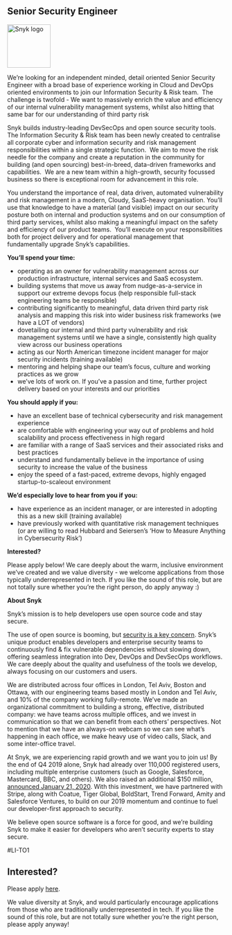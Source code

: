 Senior Security Engineer
---

<img src="https://res.cloudinary.com/snyk/image/upload/v1537345894/press-kit/brand/logo-black.png" width="100" alt="Snyk logo" />

<p><span style="font-weight: 400;">We’re looking for an independent minded, detail oriented Senior Security Engineer with a broad base of experience working in Cloud and DevOps oriented environments to join our Information Security &amp; Risk team.&nbsp; The challenge is twofold - We want to massively enrich the value and efficiency of our internal vulnerability management systems, whilst also hitting that same bar for our understanding of third party risk</span></p>
<p><span style="font-weight: 400;">Snyk builds industry-leading DevSecOps and open source security tools.&nbsp; The Information Security &amp; Risk team has been newly created to centralise all corporate cyber and information security and risk management responsibilities within a single strategic function.&nbsp; We aim to move the risk needle for the company and create a reputation in the community for building (and open sourcing) best-in-breed, data-driven frameworks and capabilities.&nbsp; We are a new team within a high-growth, security focussed business so there is exceptional room for advancement in this role.</span></p>
<p><span style="font-weight: 400;">You understand the importance of real, data driven, automated vulnerability and risk management in a modern, Cloudy, SaaS-heavy organisation. You’ll use that knowledge to have a material (and visible) impact on our security posture both on internal and production systems and on our consumption of third party services, whilst also making a meaningful impact on the safety and efficiency of our product teams.&nbsp; You’ll execute on your responsibilities both for project delivery and for operational management that fundamentally upgrade Snyk’s capabilities.</span></p>
<p><strong>You’ll spend your time:</strong></p>
<ul>
<li style="font-weight: 400;"><span style="font-weight: 400;">operating as an owner for vulnerability management across our production infrastructure, internal services and SaaS ecosystem.</span></li>
<li style="font-weight: 400;"><span style="font-weight: 400;">building systems that move us away from nudge-as-a-service in support our extreme devops focus (help responsible full-stack engineering teams be responsible)</span></li>
<li style="font-weight: 400;"><span style="font-weight: 400;">contributing significantly to meaningful, data driven third party risk analysis and mapping this risk into wider business risk frameworks (we have a LOT of vendors)</span></li>
<li style="font-weight: 400;"><span style="font-weight: 400;">dovetailing our internal and third party vulnerability and risk management systems until we have a single, consistently high quality view across our business operations</span></li>
<li style="font-weight: 400;"><span style="font-weight: 400;">acting as our North American timezone incident manager for major security incidents (training available)</span></li>
<li style="font-weight: 400;"><span style="font-weight: 400;">mentoring and helping shape our team’s focus, culture and working practices as we grow</span></li>
<li style="font-weight: 400;"><span style="font-weight: 400;">we’ve lots of work on. If you’ve a passion and time, further project delivery based on your interests and our priorities</span></li>
</ul>
<p><strong>You should apply if you:</strong></p>
<ul>
<li style="font-weight: 400;"><span style="font-weight: 400;">have an excellent base of technical cybersecurity and risk management experience</span></li>
<li style="font-weight: 400;"><span style="font-weight: 400;">are comfortable with engineering your way out of problems and hold scalability and process effectiveness in high regard</span></li>
<li style="font-weight: 400;"><span style="font-weight: 400;">are familiar with a range of SaaS services and their associated risks and best practices</span></li>
<li style="font-weight: 400;"><span style="font-weight: 400;">understand and fundamentally believe in the importance of using security to increase the value of the business</span></li>
<li style="font-weight: 400;"><span style="font-weight: 400;">enjoy the speed of a fast-paced, extreme devops, highly engaged startup-to-scaleout environment</span></li>
</ul>
<p><strong>We’d especially love to hear from you if you:</strong></p>
<ul>
<li style="font-weight: 400;"><span style="font-weight: 400;">have experience as an incident manager, or are interested in adopting this as a new skill (training available)</span></li>
<li style="font-weight: 400;"><span style="font-weight: 400;">have previously worked with quantitative risk management techniques (or are willing to read Hubbard and Seiersen’s ‘How to Measure Anything in Cybersecurity Risk’)</span></li>
</ul>
<p><strong>Interested?</strong></p>
<p><span style="font-weight: 400;">Please apply below! We care deeply about the warm, inclusive environment we’ve created and we value diversity - we welcome applications from those typically underrepresented in tech. If you like the sound of this role, but are not totally sure whether you’re the right person, do apply anyway :)</span></p>
<p><strong>About Snyk</strong></p>
<p><span style="font-weight: 400;">Snyk’s mission is to help developers use open source code and stay secure.&nbsp;</span></p>
<p><span style="font-weight: 400;">The use of open source is booming, but </span><a href="https://snyk.io/blog/devsecops-insights-2020/"><span style="font-weight: 400;">security is a key concern</span></a><span style="font-weight: 400;">. Snyk’s unique product enables developers and enterprise security teams to continuously find &amp; fix vulnerable dependencies without slowing down, offering seamless integration into Dev, DevOps and DevSecOps workflows. We care deeply about the quality and usefulness of the tools we develop, always focusing on our customers and users.&nbsp;</span></p>
<p><span style="font-weight: 400;">We are distributed across four offices in London, Tel Aviv, Boston and Ottawa, with our engineering teams based mostly in London and Tel Aviv, and 10% of the company working fully-remote. We’ve made an organizational commitment to building a strong, effective, distributed company: we have teams across multiple offices, and we invest in communication so that we can benefit from each others’ perspectives. Not to mention that we have an always-on webcam so we can see what’s happening in each office, we make heavy use of video calls, Slack, and some inter-office travel.</span></p>
<p><span style="font-weight: 400;">At Snyk, we are experiencing rapid growth and we want you to join us! By the end of Q4 2019 alone, Snyk had already over 110,000 registered users, including multiple enterprise customers (such as Google, Salesforce, Mastercard, BBC, and others). We also raised an additional $150 million, </span><a href="https://snyk.io/blog/snyk-closes-150m/"><span style="font-weight: 400;">announced January 21, 2020</span></a><span style="font-weight: 400;">. With this investment, we have partnered with Stripe, along with Coatue, Tiger Global, BoldStart, Trend Forward, Amity and Salesforce Ventures, to build on our 2019 momentum and continue to fuel our developer-first approach to security.&nbsp;</span></p>
<p><span style="font-weight: 400;">We believe open source software is a force for good, and we’re building Snyk to make it easier for developers who aren’t security experts to stay secure.</span></p>
<p><span style="font-weight: 400;">#LI-TO1</span></p>

Interested?
---

Please apply [here](https://boards.greenhouse.io/snyk/jobs/4775962002#app).

We value diversity at Snyk, and would particularly encourage applications from those who are traditionally underrepresented in tech.
If you like the sound of this role, but are not totally sure whether you’re the right person, please apply anyway!
